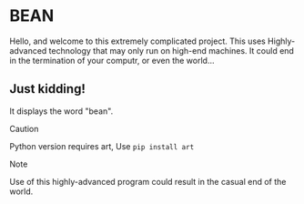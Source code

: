 # BEAN
Hello, and welcome to this extremely complicated project. This uses Highly-advanced technology that may only run on high-end machines. It could end in the termination of your computr, or even the world...

## Just kidding!
It displays the word "bean".

>[!CAUTION]
>Python version requires art, Use `pip install art`

>[!NOTE]
>Use of this highly-advanced program could result in the casual end of the world.
